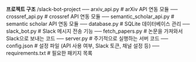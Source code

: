 **프로젝트 구조**
/slack-bot-project
── arxiv_api.py            # arXiv API 연동 모듈
── crossref_api.py         # crossref API 연동 모듈
── semantic_scholar_api.py # semantic scholar API 연동 모듈
── database.py             # SQLite 데이터베이스 관리
── slack_bot.py            # Slack 메시지 전송 기능
── fetch_papers.py         # 논문을 가져와서 Slack으로 보내는 코드
── server.py               # 주기적으로 실행하는 서버 코드
── config.json             # 설정 파일 (API 사용 여부, Slack 토큰, 채널 설정 등)
── requirements.txt        # 필요한 패키지 목록
